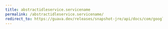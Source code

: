 ```yaml
---
title: abstractidleservice.servicename
permalink: /abstractidleservice.servicename/
redirect_to: https://guava.dev/releases/snapshot-jre/api/docs/com/google/common/util/concurrent/AbstractIdleService.html#serviceName--
---
```

